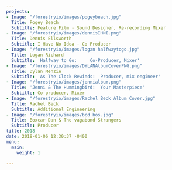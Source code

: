 ```yaml
---
projects:
- Image: "/forestryio/images/pogeybeach.jpg"
  Title: Pogey Beach
  Subtitle: Feature Film - Sound Designer, Re-recording Mixer
- Image: "/forestryio/images/dennisIHNI.png"
  Title: Dennis Ellsworth
  Subtitle: I Have No Idea - Co Producer
- Image: "/forestryio/images/logan halfwaytogo.jpg"
  Title: Logan Richard
  Subtitle: 'Halfway to Go:     Co-Producer, Mixer'
- Image: "/forestryio/images/DYLANAlbumCoverPNG.png"
  Title: Dylan Menzie
  Subtitle: 'As The Clock Rewinds:  Producer, mix engineer'
- Image: "/forestryio/images/jennialbum.png"
  Title: 'Jenni & The Hummingbird:  Your Masterpiece'
  Subtitle: Co-producer, Mixer
- Image: "/forestryio/images/Rachel Beck Album Cover.jpg"
  Title: Rachel Beck
  Subtitle: Additional Engineering
- Image: "/forestryio/images/bcd bos.jpg"
  Title: Boxcar Dan & The vagabond Strangers
  Subtitle: Producer
title: 2018
date: 2018-01-06 12:30:37 -0400
menu:
  main:
    weight: 1

---
```


